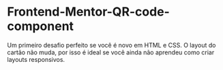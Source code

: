 # Frontend-Mentor-QR-code-component
Um primeiro desafio perfeito se você é novo em HTML e CSS. O layout do cartão não muda, por isso é ideal se você ainda não aprendeu como criar layouts responsivos.
